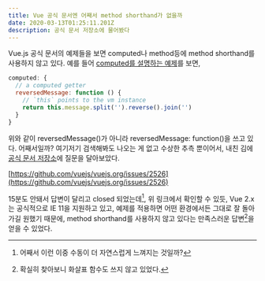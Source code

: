 ```yaml
---
title: Vue 공식 문서엔 어째서 method shorthand가 없을까
date: 2020-03-13T01:25:11.201Z
description: 공식 문서 저장소에 물어봤다
---
```

Vue.js 공식 문서의 예제들을 보면 computed나 method등에 method shorthand를 사용하지 않고 있다. 예를 들어 [computed를 설명하는 예제](https://vuejs.org/v2/guide/computed.html#Basic-Example)를 보면,

```js
computed: {
  // a computed getter
  reversedMessage: function () {
    // `this` points to the vm instance
    return this.message.split('').reverse().join('')
  }
}
```

위와 같이 reversedMessage()가 아니라 reversedMessage: function()을 쓰고 있다. 어째서일까?
여기저기 검색해봐도 나오는 게 없고 수상한 추측 뿐이어서, 내친 김에 [공식 문서 저장소](https://github.com/vuejs/vuejs.org)에 질문을 달아보았다.

[https://github.com/vuejs/vuejs.org/issues/2526](https://github.com/vuejs/vuejs.org/issues/2526) 

15분도 안돼서 답변이 달리고 closed 되었는데[^1], 위 링크에서 확인할 수 있듯, Vue 2.x는 공식적으로 IE 11을 지원하고 있고, 예제를 적용하면 어떤 환경에서든 그대로 잘 돌아가길 원했기 때문에, method shorthand를 사용하지 않고 있다는 만족스러운 답변[^2]을 얻을 수 있었다.

[^1]: 어째서 이런 이중 수동이 더 자연스럽게 느껴지는 것일까?
[^2]: 확실히 찾아보니 화살표 함수도 쓰지 않고 있었다. 
